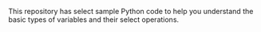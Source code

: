 This repository has select sample Python code to help you understand the basic types of variables and their select operations.